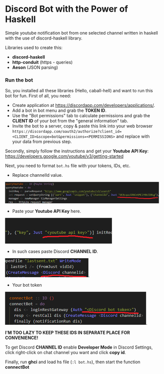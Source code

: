 # Discord Bot with the Power of Haskell #

Simple youtube notification bot from one selected channel written in haskell with the use of discord-haskell library.

Libraries used to create this:
* **discord-haskell** 
* **http-conduit** (https - queries)
* **Aeson** (JSON parsing)

### Run the bot ###
So, you installed all these libraries (Hello, caball-hell) and want to run this bot for fun.
First of all, you need:
* Create application at https://discordapp.com/developers/applications/.
* Add a bot in bot menu and grab the **TOKEN ID**.
* Use the "Bot permissions" tab to calculate permissions and grab the **CLIENT ID** of your bot from the "general information" tab.
* Invite the bot to a server, copy & paste this link into your web browser `https://discordapp.com/oauth2/authorize?client_id=<CLIENT_ID>&scope=bot&permissions=<PERMISSIONS>` and replace <sample text> with your data from previous step.

Secondly, simply follow the instructions and get your **Youtube API Key**: https://developers.google.com/youtube/v3/getting-started

Next, you need to format `bot.hs` file with your tokens, IDs, etc.

* Replace channelId value.

 ![image](images/youtube-channel-id.png "replace channelId value")

* Paste your **Youtube API Key** here.

 ![image](images/youtube-api.png "paste your youtube api key here")
  
*  In such cases paste Discord **CHANNEL ID**.

 ![image](images/discord-channel-id.png "in such cases paste discord channel id").
 
* Your bot token

 ![image](images/bot-token.png "your bot token").

**I'M TOO LAZY TO KEEP THESE IDS IN SEPARATE PLACE FOR CONVENIENCE!**

To get Discord **CHANNEL ID** enable **Developer Mode** in Discord Settings, click right-click on chat channel you want and click **copy id**.

Finally, run **ghci** and load hs file (`:l bot.hs`), then start the function **connectBot**

